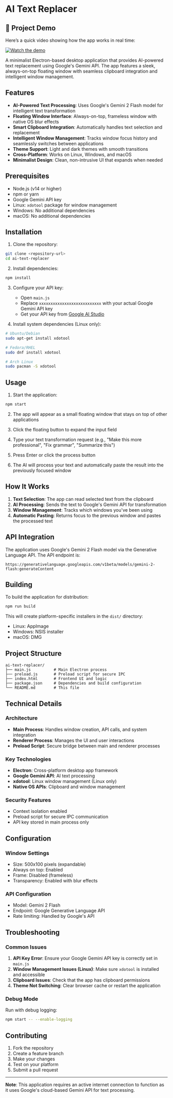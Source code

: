 # AI Text Replacer
## 🚀 Project Demo

Here’s a quick video showing how the app works in real time:

[![Watch the demo](https://img.youtube.com/vi/jYfzrdmONnA/0.jpg)](https://youtu.be/jYfzrdmONnA)


A minimalist Electron-based desktop application that provides AI-powered text replacement using Google's Gemini API. The app features a sleek, always-on-top floating window with seamless clipboard integration and intelligent window management.

## Features

- **AI-Powered Text Processing**: Uses Google's Gemini 2 Flash model for intelligent text transformation
- **Floating Window Interface**: Always-on-top, frameless window with native OS blur effects
- **Smart Clipboard Integration**: Automatically handles text selection and replacement
- **Intelligent Window Management**: Tracks window focus history and seamlessly switches between applications
- **Theme Support**: Light and dark themes with smooth transitions
- **Cross-Platform**: Works on Linux, Windows, and macOS
- **Minimalist Design**: Clean, non-intrusive UI that expands when needed

## Prerequisites

- Node.js (v14 or higher)
- npm or yarn
- Google Gemini API key
- Linux: `xdotool` package for window management
- Windows: No additional dependencies
- macOS: No additional dependencies

## Installation

1. Clone the repository:
```bash
git clone <repository-url>
cd ai-text-replacer
```

2. Install dependencies:
```bash
npm install
```

3. Configure your API key:
   - Open `main.js`
   - Replace `xxxxxxxxxxxxxxxxxxxxxxxxxxx` with your actual Google Gemini API key
   - Get your API key from [Google AI Studio](https://makersuite.google.com/app/apikey)

4. Install system dependencies (Linux only):
```bash
# Ubuntu/Debian
sudo apt-get install xdotool

# Fedora/RHEL
sudo dnf install xdotool

# Arch Linux
sudo pacman -S xdotool
```

## Usage

1. Start the application:
```bash
npm start
```

2. The app will appear as a small floating window that stays on top of other applications

3. Click the floating button to expand the input field

4. Type your text transformation request (e.g., "Make this more professional", "Fix grammar", "Summarize this")

5. Press Enter or click the process button

6. The AI will process your text and automatically paste the result into the previously focused window

## How It Works

1. **Text Selection**: The app can read selected text from the clipboard
2. **AI Processing**: Sends the text to Google's Gemini API for transformation
3. **Window Management**: Tracks which windows you've been using
4. **Automatic Pasting**: Returns focus to the previous window and pastes the processed text

## API Integration

The application uses Google's Gemini 2 Flash model via the Generative Language API. The API endpoint is:
```
https://generativelanguage.googleapis.com/v1beta/models/gemini-2-flash:generateContent
```

## Building

To build the application for distribution:

```bash
npm run build
```

This will create platform-specific installers in the `dist/` directory:
- Linux: AppImage
- Windows: NSIS installer
- macOS: DMG

## Project Structure

```
ai-text-replacer/
├── main.js          # Main Electron process
├── preload.js       # Preload script for secure IPC
├── index.html       # Frontend UI and logic
├── package.json     # Dependencies and build configuration
└── README.md        # This file
```

## Technical Details

### Architecture
- **Main Process**: Handles window creation, API calls, and system integration
- **Renderer Process**: Manages the UI and user interactions
- **Preload Script**: Secure bridge between main and renderer processes

### Key Technologies
- **Electron**: Cross-platform desktop app framework
- **Google Gemini API**: AI text processing
- **xdotool**: Linux window management (Linux only)
- **Native OS APIs**: Clipboard and window management

### Security Features
- Context isolation enabled
- Preload script for secure IPC communication
- API key stored in main process only

## Configuration

### Window Settings
- Size: 500x100 pixels (expandable)
- Always on top: Enabled
- Frame: Disabled (frameless)
- Transparency: Enabled with blur effects

### API Configuration
- Model: Gemini 2 Flash
- Endpoint: Google Generative Language API
- Rate limiting: Handled by Google's API

## Troubleshooting

### Common Issues

1. **API Key Error**: Ensure your Google Gemini API key is correctly set in `main.js`
2. **Window Management Issues (Linux)**: Make sure `xdotool` is installed and accessible
3. **Clipboard Issues**: Check that the app has clipboard permissions
4. **Theme Not Switching**: Clear browser cache or restart the application

### Debug Mode

Run with debug logging:
```bash
npm start -- --enable-logging
```

## Contributing

1. Fork the repository
2. Create a feature branch
3. Make your changes
4. Test on your platform
5. Submit a pull request
---

**Note**: This application requires an active internet connection to function as it uses Google's cloud-based Gemini API for text processing.

